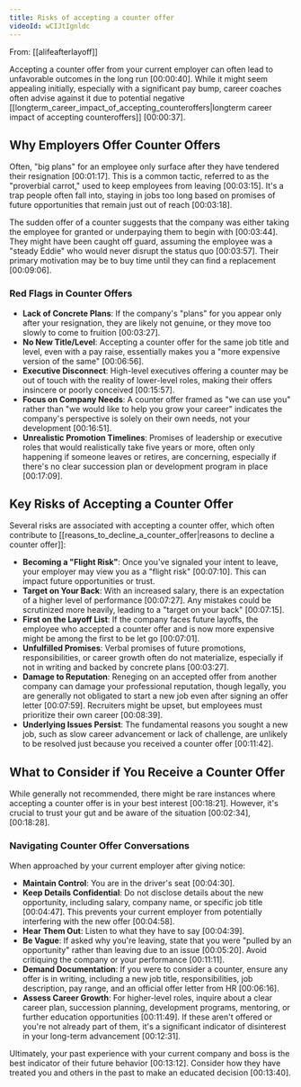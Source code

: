```yaml
---
title: Risks of accepting a counter offer
videoId: wCIJtIgnldc
---
```


From: [[alifeafterlayoff]] <br/> 

Accepting a counter offer from your current employer can often lead to unfavorable outcomes in the long run <a class="yt-timestamp" data-t="00:00:40">[00:00:40]</a>. While it might seem appealing initially, especially with a significant pay bump, career coaches often advise against it due to potential negative [[longterm_career_impact_of_accepting_counteroffers|longterm career impact of accepting counteroffers]] <a class="yt-timestamp" data-t="00:00:37">[00:00:37]</a>.

## Why Employers Offer Counter Offers

Often, "big plans" for an employee only surface after they have tendered their resignation <a class="yt-timestamp" data-t="00:01:17">[00:01:17]</a>. This is a common tactic, referred to as the "proverbial carrot," used to keep employees from leaving <a class="yt-timestamp" data-t="00:03:15">[00:03:15]</a>. It's a trap people often fall into, staying in jobs too long based on promises of future opportunities that remain just out of reach <a class="yt-timestamp" data-t="00:03:18">[00:03:18]</a>.

The sudden offer of a counter suggests that the company was either taking the employee for granted or underpaying them to begin with <a class="yt-timestamp" data-t="00:03:44">[00:03:44]</a>. They might have been caught off guard, assuming the employee was a "steady Eddie" who would never disrupt the status quo <a class="yt-timestamp" data-t="00:03:57">[00:03:57]</a>. Their primary motivation may be to buy time until they can find a replacement <a class="yt-timestamp" data-t="00:09:06">[00:09:06]</a>.

### Red Flags in Counter Offers

*   **Lack of Concrete Plans**: If the company's "plans" for you appear only after your resignation, they are likely not genuine, or they move too slowly to come to fruition <a class="yt-timestamp" data-t="00:03:27">[00:03:27]</a>.
*   **No New Title/Level**: Accepting a counter offer for the same job title and level, even with a pay raise, essentially makes you a "more expensive version of the same" <a class="yt-timestamp" data-t="00:06:56">[00:06:56]</a>.
*   **Executive Disconnect**: High-level executives offering a counter may be out of touch with the reality of lower-level roles, making their offers insincere or poorly conceived <a class="yt-timestamp" data-t="00:15:57">[00:15:57]</a>.
*   **Focus on Company Needs**: A counter offer framed as "we can use you" rather than "we would like to help you grow your career" indicates the company's perspective is solely on their own needs, not your development <a class="yt-timestamp" data-t="00:16:51">[00:16:51]</a>.
*   **Unrealistic Promotion Timelines**: Promises of leadership or executive roles that would realistically take five years or more, often only happening if someone leaves or retires, are concerning, especially if there's no clear succession plan or development program in place <a class="yt-timestamp" data-t="00:17:09">[00:17:09]</a>.

## Key Risks of Accepting a Counter Offer

Several risks are associated with accepting a counter offer, which often contribute to [[reasons_to_decline_a_counter_offer|reasons to decline a counter offer]]:

*   **Becoming a "Flight Risk"**: Once you've signaled your intent to leave, your employer may view you as a "flight risk" <a class="yt-timestamp" data-t="00:07:10">[00:07:10]</a>. This can impact future opportunities or trust.
*   **Target on Your Back**: With an increased salary, there is an expectation of a higher level of performance <a class="yt-timestamp" data-t="00:07:27">[00:07:27]</a>. Any mistakes could be scrutinized more heavily, leading to a "target on your back" <a class="yt-timestamp" data-t="00:07:15">[00:07:15]</a>.
*   **First on the Layoff List**: If the company faces future layoffs, the employee who accepted a counter offer and is now more expensive might be among the first to be let go <a class="yt-timestamp" data-t="00:07:01">[00:07:01]</a>.
*   **Unfulfilled Promises**: Verbal promises of future promotions, responsibilities, or career growth often do not materialize, especially if not in writing and backed by concrete plans <a class="yt-timestamp" data-t="00:03:27">[00:03:27]</a>.
*   **Damage to Reputation**: Reneging on an accepted offer from another company can damage your professional reputation, though legally, you are generally not obligated to start a new job even after signing an offer letter <a class="yt-timestamp" data-t="00:07:59">[00:07:59]</a>. Recruiters might be upset, but employees must prioritize their own career <a class="yt-timestamp" data-t="00:08:39">[00:08:39]</a>.
*   **Underlying Issues Persist**: The fundamental reasons you sought a new job, such as slow career advancement or lack of challenge, are unlikely to be resolved just because you received a counter offer <a class="yt-timestamp" data-t="00:11:42">[00:11:42]</a>.

## What to Consider if You Receive a Counter Offer

While generally not recommended, there might be rare instances where accepting a counter offer is in your best interest <a class="yt-timestamp" data-t="00:18:21">[00:18:21]</a>. However, it's crucial to trust your gut and be aware of the situation <a class="yt-timestamp" data-t="00:02:34">[00:02:34]</a>, <a class="yt-timestamp" data-t="00:18:28">[00:18:28]</a>.

### Navigating Counter Offer Conversations

When approached by your current employer after giving notice:
*   **Maintain Control**: You are in the driver's seat <a class="yt-timestamp" data-t="00:04:30">[00:04:30]</a>.
*   **Keep Details Confidential**: Do not disclose details about the new opportunity, including salary, company name, or specific job title <a class="yt-timestamp" data-t="00:04:47">[00:04:47]</a>. This prevents your current employer from potentially interfering with the new offer <a class="yt-timestamp" data-t="00:04:58">[00:04:58]</a>.
*   **Hear Them Out**: Listen to what they have to say <a class="yt-timestamp" data-t="00:04:39">[00:04:39]</a>.
*   **Be Vague**: If asked why you're leaving, state that you were "pulled by an opportunity" rather than leaving due to an issue <a class="yt-timestamp" data-t="00:05:20">[00:05:20]</a>. Avoid critiquing the company or your performance <a class="yt-timestamp" data-t="00:11:11">[00:11:11]</a>.
*   **Demand Documentation**: If you were to consider a counter, ensure any offer is in writing, including a new job title, responsibilities, job description, pay range, and an official offer letter from HR <a class="yt-timestamp" data-t="00:06:16">[00:06:16]</a>.
*   **Assess Career Growth**: For higher-level roles, inquire about a clear career plan, succession planning, development programs, mentoring, or further education opportunities <a class="yt-timestamp" data-t="00:11:49">[00:11:49]</a>. If these aren't offered or you're not already part of them, it's a significant indicator of disinterest in your long-term advancement <a class="yt-timestamp" data-t="00:12:31">[00:12:31]</a>.

Ultimately, your past experience with your current company and boss is the best indicator of their future behavior <a class="yt-timestamp" data-t="00:13:12">[00:13:12]</a>. Consider how they have treated you and others in the past to make an educated decision <a class="yt-timestamp" data-t="00:13:40">[00:13:40]</a>.